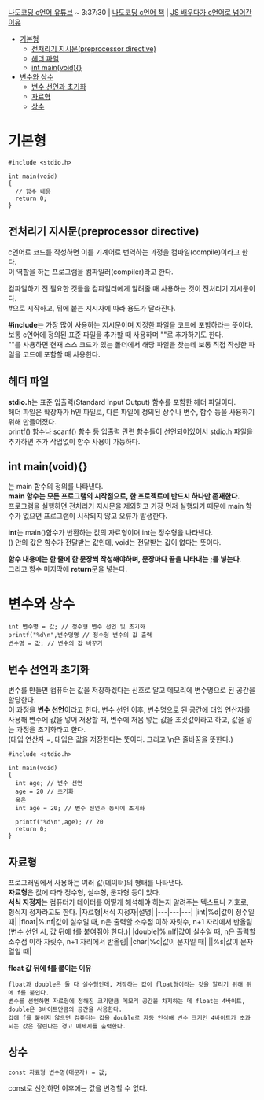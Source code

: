 [나도코딩 c언어 유튜브](https://www.youtube.com/watch?v=q6fPjQAzll8) ~ 3:37:30 |
[나도코딩 c언어 책](https://millie.page.link/XUJNy) |
[JS 배우다가 c언어로 넘어간 이유](https://humonnom.tistory.com/entry/JS%EC%9E%90%EB%B0%94%EA%B7%B8%ED%81%AC%EB%A6%BD%ED%8A%B8%EB%B0%B0%EC%9A%B0%EB%8B%A4%EA%B0%80-C%EC%96%B8%EC%96%B4%EB%A1%9C-%EB%84%98%EC%96%B4%EA%B0%94%EC%8A%B5%EB%8B%88%EB%8B%A4-%EC%BD%94%EB%94%A9-%EC%B2%98%EC%9D%8C-%EB%B0%B0%EC%9A%B0%EC%8B%9C%EB%8A%94-%EB%B6%84%EA%BB%98-%EC%96%B8%EC%96%B4%EC%B6%94%EC%B2%9C)
- [기본형](#기본형)
  - [전처리기 지시문(preprocessor directive)](#전처리기-지시문preprocessor-directive)
  - [헤더 파일](#헤더-파일)
  - [int main(void){}](#int-mainvoid)
- [변수와 상수](#변수와-상수)
  - [변수 선언과 초기화](#변수-선언과-초기화)
  - [자료형](#자료형)
  - [상수](#상수)

# 기본형
    #include <stdio.h> 

    int main(void)
    {
      // 함수 내용
      return 0;
    }
## 전처리기 지시문(preprocessor directive)
c언어로 코드를 작성하면 이를 기계어로 번역하는 과정을 컴파일(compile)이라고 한다.  
이 역할을 하는 프로그램을 컴파일러(compiler)라고 한다.

컴파일하기 전 필요한 것들을 컴파일러에게 알려줄 때 사용하는 것이 전처리기 지시문이다.   
#으로 시작하고, 뒤에 붙는 지시자에 따라 용도가 달라진다.  

**#include**는 가장 많이 사용하는 지시문이며 지정한 파일을 코드에 포함하라는 뜻이다.  
보통 c언어에 정의된 표준 파일을 추가할 때 사용하며 ""로 추가하기도 한다.  
""를 사용하면 현재 소스 코드가 있는 폴더에서 해당 파일을 찾는데 보통 직접 작성한 파일을 코드에 포함할 때 사용한다.  

## 헤더 파일
**stdio.h**는 표준 입출력(Standard Input Output) 함수를 포함한 헤더 파일이다.  
헤더 파일은 확장자가 h인 파일로, 다른 파일에 정의된 상수나 변수, 함수 등을 사용하기 위해 만들어졌다.  
printf() 함수나 scanf() 함수 등 입출력 관련 함수들이 선언되어있어서 stdio.h 파일을 추가하면 추가 작업없이 함수 사용이 가능하다.

## int main(void){}
는 main 함수의 정의를 나타낸다.  
**main 함수는 모든 프로그램의 시작점으로, 한 프로젝트에 반드시 하나만 존재한다.**  
프로그램을 실행하면 전처리기 지시문을 제외하고 가장 먼저 실행되기 때문에 main 함수가 없으면 프로그램이 시작되지 않고 오류가 발생한다.

**int**는 main()함수가 반환하는 값의 자료형이며 int는 정수형을 나타낸다.  
() 안의 값은 함수가 전달받는 값인데, void는 전달받는 값이 없다는 뜻이다.

**함수 내용에는 한 줄에 한 문장씩 작성해야하며, 문장마다 끝을 나타내는 ;를 넣는다.**  
그리고 함수 마지막에 **return**문을 넣는다.
# 변수와 상수
    int 변수명 = 값; // 정수형 변수 선언 및 초기화
    printf("%d\n",변수명명 // 정수형 변수의 값 출력
    변수명 = 값; // 변수의 값 바꾸기
## 변수 선언과 초기화
변수를 만들면 컴퓨터는 값을 저장하겠다는 신호로 알고 메모리에 변수명으로 된 공간을 할당한다.   
이 과정을 **변수 선언**이라고 한다.
변수 선언 이후, 변수명으로 된 공간에 대입 연산자를 사용해 변수에 값을 넣어 저장할 때, 변수에 처음 넣는 값을 초깃값이라고 하고, 값을 넣는 과정을 초기화라고 한다.  
(대입 연산자 =, 대입은 값을 저장한다는 뚯이다. 그리고 \n은 줄바꿈을 뜻한다.)

    #include <stdio.h> 

    int main(void)
    {
      int age; // 변수 선언
      age = 20 // 초기화
      혹은
      int age = 20; // 변수 선언과 동시에 초기화

      printf("%d\n",age); // 20
      return 0;
    }

## 자료형
프로그래밍에서 사용하는 여러 값(데이터)의 형태를 나타낸다.  
**자료형**은 값에 따라 정수형, 실수형, 문자형 등이 있다.  
**서식 지정자**는 컴퓨터가 데이터를 어떻게 해석해야 하는지 알려주는 텍스트나 기호로, 형식지 정자라고도 한다.
|자료형|서식 지정자|설명|
|---|---|---|
|int|%d|값이 정수일 때|
|float|%.nf|값이 실수일 때, n은 출력할 소수점 이하 자릿수, n+1 자리에서 반올림 (변수 선언 시, 값 뒤에 f를 붙여줘야 한다.)|
|double|%.nlf|값이 실수일 때, n은 출력할 소수점 이하 자릿수, n+1 자리에서 반올림|
|char|%c|값이 문자일 때|
||%s|값이 문자열일 때|

**float 값 뒤에 f를 붙이는 이유**

    float과 double은 둘 다 실수형인데, 저장하는 값이 float형이라는 것을 알리기 위해 뒤에 f를 붙인다.  
    변수를 선언하면 자료형에 정해진 크기만큼 메모리 공간을 차지하는 데 float는 4바이트, double은 8바이트만큼의 공간을 사용한다.  
    값에 f를 붙이지 않으면 컴퓨터는 값을 double로 자동 인식해 변수 크기인 4바이트가 초과되는 값은 잘린다는 경고 메세지를 출력한다.
## 상수
    const 자료형 변수명(대문자) = 값;
const로 선언하면 이후에는 값을 변경할 수 없다.
